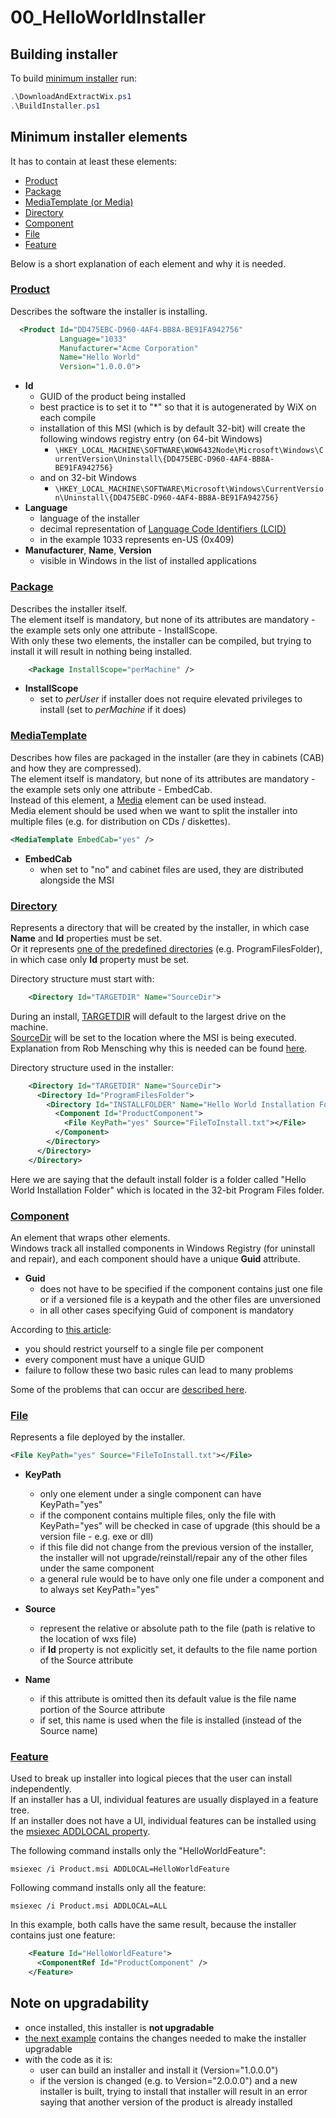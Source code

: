 # 00_HelloWorldInstaller

## Building installer

To build [minimum installer](Product.wxs) run:
```PowerShell
.\DownloadAndExtractWix.ps1
.\BuildInstaller.ps1
```

## Minimum installer elements

It has to contain at least these elements:
- [Product](#product)
- [Package](#package)
- [MediaTemplate (or Media)](#mediatemplate)
- [Directory](#directory)
- [Component](#component)
- [File](#file)
- [Feature](#feature)

Below is a short explanation of each element and why it is needed.

### [Product](https://wixtoolset.org/documentation/manual/v3/xsd/wix/product.html)

Describes the software the installer is installing.

```xml
  <Product Id="DD475EBC-D960-4AF4-BB8A-BE91FA942756"
           Language="1033"
           Manufacturer="Acme Corporation"
           Name="Hello World"
           Version="1.0.0.0">
```
- **Id**
  - GUID of the product being installed
  - best practice is to set it to "*" so that it is autogenerated by WiX on each compile
  - installation of this MSI (which is by default 32-bit) will create the following windows registry entry (on 64-bit Windows)
    - `\HKEY_LOCAL_MACHINE\SOFTWARE\WOW6432Node\Microsoft\Windows\CurrentVersion\Uninstall\{DD475EBC-D960-4AF4-BB8A-BE91FA942756}`
  - and on 32-bit Windows
    - `\HKEY_LOCAL_MACHINE\SOFTWARE\Microsoft\Windows\CurrentVersion\Uninstall\{DD475EBC-D960-4AF4-BB8A-BE91FA942756}`
- **Language**
  - language of the installer
  - decimal representation of [Language Code Identifiers (LCID)](https://docs.microsoft.com/en-us/openspecs/windows_protocols/ms-lcid/)
  - in the example 1033 represents en-US (0x409)
- **Manufacturer**, **Name**, **Version**
  - visible in Windows in the list of installed applications

### [Package](https://wixtoolset.org/documentation/manual/v3/xsd/wix/package.html)

Describes the installer itself.\
The element itself is mandatory, but none of its attributes are mandatory - the example sets only one attribute - InstallScope.\
With only these two elements, the installer can be compiled, but trying to install it will result in nothing being installed.

```xml
    <Package InstallScope="perMachine" />
```
- **InstallScope**
  - set to *perUser* if installer does not require elevated privileges to install (set to *perMachine* if it does)

### [MediaTemplate](https://wixtoolset.org/documentation/manual/v3/xsd/wix/mediatemplate.html)

Describes how files are packaged in the installer (are they in cabinets (CAB) and how they are compressed).\
The element itself is mandatory, but none of its attributes are mandatory - the example sets only one attribute - EmbedCab.\
Instead of this element, a [Media](https://wixtoolset.org/documentation/manual/v3/xsd/wix/media.html) element can be used instead.\
Media element should be used when we want to split the installer into multiple files (e.g. for distribution on CDs / diskettes).

```xml
<MediaTemplate EmbedCab="yes" />
```
- **EmbedCab**
  - when set to "no" and cabinet files are used, they are distributed alongside the MSI

### [Directory](https://wixtoolset.org/documentation/manual/v3/xsd/wix/directory.html)

Represents a directory that will be created by the installer, in which case **Name** and **Id** properties must be set.\
Or it represents [one of the predefined directories](https://docs.microsoft.com/hr-hr/windows/win32/msi/property-reference?redirectedfrom=MSDN#system-folder-properties) 
(e.g. ProgramFilesFolder), in which case only **Id** property must be set.

Directory structure must start with:
```xml
    <Directory Id="TARGETDIR" Name="SourceDir">
```

During an install, [TARGETDIR](https://docs.microsoft.com/hr-hr/windows/win32/msi/targetdir) will default to the largest drive on the machine.\
[SourceDir](https://docs.microsoft.com/hr-hr/windows/win32/msi/sourcedir) will be set to the location where the MSI is being executed.\
Explanation from Rob Mensching why this is needed can be found [here](https://stackoverflow.com/a/2145075).

Directory structure used in the installer:
```xml
    <Directory Id="TARGETDIR" Name="SourceDir">
      <Directory Id="ProgramFilesFolder">
        <Directory Id="INSTALLFOLDER" Name="Hello World Installation Folder">
          <Component Id="ProductComponent">
            <File KeyPath="yes" Source="FileToInstall.txt"></File>
          </Component>
        </Directory>
      </Directory>
    </Directory>
```
Here we are saying that the default install folder is a folder called "Hello World Installation Folder" which is located in the 32-bit Program Files folder.

### [Component](https://wixtoolset.org/documentation/manual/v3/xsd/wix/component.html)

An element that wraps other elements.\
Windows track all installed components in Windows Registry (for uninstall and repair), and each component should have a unique **Guid** attribute.
- **Guid**
  - does not have to be specified if the component contains just one file or if a versioned file is a keypath and the other files are unversioned
  - in all other cases specifying Guid of component is mandatory

According to [this article](https://wixtoolset.org/documentation/manual/v3/howtos/files_and_registry/add_a_file.html):
- you should restrict yourself to a single file per component
- every component must have a unique GUID
- failure to follow these two basic rules can lead to many problems

Some of the problems that can occur are [described here](https://docs.microsoft.com/hr-hr/windows/win32/msi/what-happens-if-the-component-rules-are-broken).

### [File](https://wixtoolset.org/documentation/manual/v3/xsd/wix/file.html)

Represents a file deployed by the installer.
```xml
<File KeyPath="yes" Source="FileToInstall.txt"></File>
```
- **KeyPath**
  - only one element under a single component can have KeyPath="yes"
  - if the component contains multiple files, only the file with KeyPath="yes" will be checked in case of upgrade (this should be a version file - e.g. exe or dll)
  - if this file did not change from the previous version of the installer, the installer will not upgrade/reinstall/repair any of the other files under the same component
  - a general rule would be to have only one file under a component and to always set KeyPath="yes"

- **Source**
  - represent the relative or absolute path to the file (path is relative to the location of wxs file)
  - if **Id** property is not explicitly set, it defaults to the file name portion of the Source attribute

- **Name**
  - if this attribute is omitted then its default value is the file name portion of the Source attribute
  - if set, this name is used when the file is installed (instead of the Source name)

### [Feature](https://wixtoolset.org/documentation/manual/v3/xsd/wix/feature.html)

Used to break up installer into logical pieces that the user can install independently.\
If an installer has a UI, individual features are usually displayed in a feature tree.\
If an installer does not have a UI, individual features can be installed using the [msiexec ADDLOCAL property](https://docs.microsoft.com/en-us/windows/win32/msi/addlocal).

The following command installs only the "HelloWorldFeature":
```
msiexec /i Product.msi ADDLOCAL=HelloWorldFeature
```

Following command installs only all the feature:
```
msiexec /i Product.msi ADDLOCAL=ALL
```

In this example, both calls have the same result, because the installer contains just one feature:
```xml
    <Feature Id="HelloWorldFeature">
      <ComponentRef Id="ProductComponent" />
    </Feature>
```

## Note on upgradability
- once installed, this installer is **not upgradable**
- [the next example](../01_HelloWorldInstallerUpgradable/) contains the changes needed to make the installer upgradable
- with the code as it is:
  - user can build an installer and install it (Version="1.0.0.0")
  - if the version is changed (e.g. to Version="2.0.0.0") and a new installer is built, trying to install that installer will
    result in an error saying that another version of the product is already installed